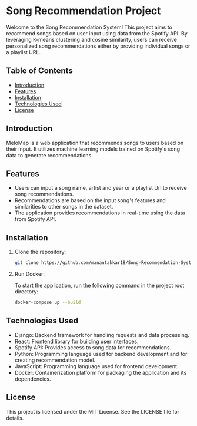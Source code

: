 # Song Recommendation Project

Welcome to the Song Recommendation System! This project aims to recommend songs based on user input using data from the Spotify API. By leveraging K-means clustering and cosine similarity, users can receive personalized song recommendations either by providing individual songs or a playlist URL.

## Table of Contents

- [Introduction](#introduction)
- [Features](#features)
- [Installation](#installation)
- [Technologies Used](#technologies-used)
- [License](#license)

## Introduction

MeloMap is a web application that recommends songs to users based on their input. It utilizes machine learning models trained on Spotify's song data to generate recommendations.

## Features

- Users can input a song name, artist and year or a playlist Url to receive song recommendations.
- Recommendations are based on the input song's features and similarities to other songs in the dataset.
- The application provides recommendations in real-time using the data from Spotify API.

## Installation

1. Clone the repository:

   ```bash
   git clone https://github.com/manantakkar18/Song-Recommendation-System.git
    ```
2. Run Docker:

    To start the application, run the following command in the project root directory:

    ```bash
    docker-compose up --build
    ```

## Technologies Used
- Django: Backend framework for handling requests and data processing.
- React: Frontend library for building user interfaces.
- Spotify API: Provides access to song data for recommendations.
- Python: Programming language used for backend development and for creating recommendation model.
- JavaScript: Programming language used for frontend development.
- Docker: Containerization platform for packaging the application and its dependencies.


## License
This project is licensed under the MIT License. See the LICENSE file for details.
